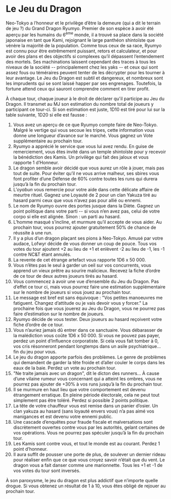 # Le Jeu du Dragon

Neo-Tokyo a l’honneur et le privilège d’être la demeure (qui a dit le terrain de jeu ?) du Grand Dragon Ryumyo. Premier de son espèce à avoir été aperçu par les humains du 6<sup>ème</sup> monde, il a trouvé sa place dans la société japonaise en tant que Kami, rejoignant le large panthéon shintoïste que vénère la majorité de la population. Comme tous ceux de sa race, Ryumyo est connu pour être extrêmement puissant, retors et calculateur, et pour avoir des plans et des objectifs si complexes qu’il dépassent l’entendement des mortels. Ses machinations laissent cependant des traces à tous les niveaux de la société -- principalement chez les yaks -- et ceux qui sont assez fous ou téméraires peuvent tenter de les décrypter pour les tourner à leur avantage. Le Jeu du Dragon est subtil et dangereux, et nombreux sont les imprudents qui se sont laissé happer par ses engrenages. Toutefois, la fortune attend ceux qui sauront comprendre comment en tirer profit.

À chaque tour, chaque joueur à le droit de déclarer qu'il participe au Jeu du Dragon. Il transmet au MJ son estimation du nombre total de joueurs y participant ce tour-ci. Si son estimation est juste, 1D10 est tiré pour lui sur la table suivante, 1D20 si elle est fausse :

1. Vous avez un aperçu de ce que Ryumyo compte faire de Neo-Tokyo. Malgré le vertige qui vous secoue les tripes, cette information vous donne une longueur d’avance sur le marché. Vous gagnez un Vote supplémentaire au prochain tour.
2. Ryumyo a apprécié le service que vous lui avez rendu. En guise de remerciement, vous êtes invité dans un temple shintoïste pour y recevoir la bénédiction des Kamis. Un privilège qui fait des jaloux et vous rapporte 1 d’Honneur.
3. Le dragon semble avoir décidé que vous aurez un rôle à jouer, mais pas tout de suite. Pour éviter qu’il ne vous arrive malheur, ses sbires vous font profiter d’une Défense de 60% contre toutes les runs qui durera jusqu’à la fin du prochain tour.
4. L’*oyabun* vous remercie pour votre aide dans cette délicate affaire de meurtre rituel. Gagnez une Loyauté de 2 pour un clan Yakuza tiré au hasard parmi ceux que vous n’avez pas pour allié ou ennemi.
5. Le nom de Ryumyo ouvre des portes jusque dans la Diète. Gagnez un point politique dans votre parti -- si vous n’en avez pas, celui de votre corpo si elle est alignée. Sinon : un parti au hasard.
6. L’homme masqué s’incline, et murmure qu’il accepte de vous aider. Au prochain tour, vous pourrez ajouter gratuitement 50% de chance de réussite à une run.
7. Il y a plus d’un dragon plaçant ses pions à Neo-Tokyo. Amusé par votre audace, Lofwyr décide de vous donner un coup de pouce. Tous vos votes du tour ajoutent +2 au lieu de +1 et enlèvent -2 au lieu de -1, les -1 contre NC&T étant annulés.
8. La revente de cet étrange artefact vous rapporte 1D6 x 50 000.
9. Vous n’êtes pas le seul à garder un oeil sur vos concurrents, vous apprend un vieux prêtre au sourire malicieux. Recevez la fiche d’ordre de ce tour de deux autres joueurs tirés au hasard.
10. Vous commencez à avoir une vue d’ensemble du Jeu du Dragon. Pas d’effet ce tour ci, mais vous pourrez faire une estimation supplémentaire sur le nombre de joueurs si vous jouez au prochain tour.
11. Le message est bref est sans équivoque : "Vos petites manoeuvres me fatiguent. Changez d’attitude ou je vais devoir vous y forcer." La prochaine fois que vous jouerez au Jeu du Dragon, vous ne pourrez pas faire d’estimation sur le nombre de joueurs.
12. Ryumyo décide de vous tester. Deux joueurs au hasard reçoivent votre fiche d’ordre de ce tour.
13. Vous n’auriez jamais dû entrer dans ce sanctuaire. Vous débarasser de la malédiction vous coûte 1D6 x 50 000. Si vous ne pouvez pas payer, perdez un point d’Influence corporatiste. Si cela vous fait tomber à 0, vos cris résonneront pendant longtemps dans un asile psychiatrique... fin du jeu pour vous.
14. Le jeu du dragon apporte parfois des problèmes. Le genre de problèmes qui demandent de garder la tête froide et d’aller couler le corps dans les eaux de la baie. Perdez un vote au prochain tour.
15. "Ne traite jamais avec un dragon", dit le dicton des runners... À cause d’une vilaine rumeur vous concernant qui a atteint les ombres, vous ne pourrez pas ajouter de +30% à vos runs jusqu’à la fin du prochain tour.
16. Il se murmure en haut lieu que votre comportement est devenu étrangement erratique. En pleine période électorale, cela ne peut tout simplement pas être toléré. Perdez si possible 2 points politique.
17. La tête de votre chauffeur vous est remise dans un panier d’osier. Un clan yakuza au hasard (sans loyauté envers vous) n’a pas aimé vos manigances et est devenu votre ennemi public.
18. Une cascade d’enquêtes pour fraude fiscale et malversations sont discrètement ouvertes contre vous par les autorités, gelant certaines de vos opérations. Vous ne pourrez pas spéculer jusqu’à la fin du prochain tour.
19. Les Kamis sont contre vous, et tout le monde est au courant. Perdez 1 point d’honneur.
20. Il aura suffit de pousser une porte de plus, de soulever un dernier rideau pour réaliser enfin que ce que vous croyez savoir n’était que du vent. Le dragon vous a fait danser comme une marionnette. Tous les +1 et -1 de vos votes du tour sont inversés.

À son paroxysme, le jeu du dragon est plus addictif que n’importe quelle drogue. Si vous obtenez un résultat de 1 à 10, vous êtes obligé de rejouer au prochain tour.